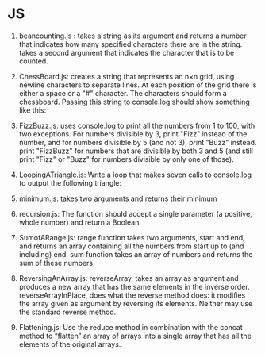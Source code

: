 # JS
1. beancounting.js : takes a string as its argument and returns a number that indicates how many specified characters there are in the string.
takes a second argument that indicates the character that is to be counted.

2. ChessBoard.js: creates a string that represents an n×n grid, using newline characters to separate lines. 
At each position of the grid there is either a space or a "#" character. The characters should form a chessboard.
Passing this string to console.log should show something like this:

3. FizzBuzz.js: uses console.log to print all the numbers from 1 to 100, with two exceptions. 
For numbers divisible by 3, print "Fizz" instead of the number, 
and for numbers divisible by 5 (and not 3), print "Buzz" instead.
print "FizzBuzz" for numbers that are divisible by both 3 and 5 (and still print "Fizz" or "Buzz" for numbers divisible by only one of those).

4. LoopingATriangle.js: Write a loop that makes seven calls to console.log to output the following triangle:

5. minimum.js: takes two arguments and returns their minimum

6. recursion.js: The function should accept a single parameter (a positive, whole number) and return a Boolean.

7. SumofARange.js: range function takes two arguments, start and end, and returns an array containing all the numbers from start up to (and including) end.
sum function takes an array of numbers and returns the sum of these numbers

8. ReversingAnArray.js: reverseArray, takes an array as argument and produces a new array that has the same elements in the inverse order. 
reverseArrayInPlace, does what the reverse method does: it modifies the array given as argument by reversing its elements. 
Neither may use the standard reverse method.

9. Flattening.js: Use the reduce method in combination with the concat method to “flatten” an array of arrays into a single array that has all the elements of the original arrays.
